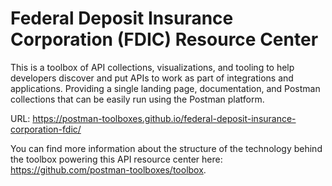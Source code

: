 # Federal Deposit Insurance Corporation (FDIC) Resource Center
This is a toolbox of API collections, visualizations, and tooling to help developers discover and put APIs to work as part of integrations and applications. Providing a single landing page, documentation, and Postman collections that can be easily run using the Postman platform.

URL: https://postman-toolboxes.github.io/federal-deposit-insurance-corporation-fdic/

You can find more information about the structure of the technology behind the toolbox powering this API resource center here: https://github.com/postman-toolboxes/toolbox.
